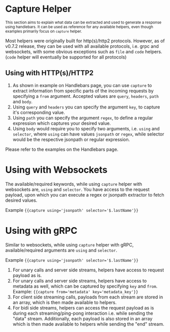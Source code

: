 # Capture Helper

<sup>This section aims to explain what data can be extracted and used to generate a response using handlebars. It can be used as reference for any available helpers, even though examples primarily focus on `capture` helper.</sup>

Most helpers were originally built for http(s)/http2 protocols. However, as of v0.7.2 release, they can be used with all available protocols, i.e. grpc and websockets, with some obvious exceptions such as `file` and `code` helpers. (`code` helper will eventually be supported for all protocols)

## Using with HTTP(s)/HTTP2

1. As shown in example on Handlebars page, you can use `capture` to extract information from specific parts of the incoming requests by specifying a `from` argument. Accepted values are `query`, `headers`, `path` and `body`.
2. Using `query` and `headers` you can specify the argument `key`, to capture it's corresponding value.
3. Using `path` you can specify the argument `regex`, to define a regular expression which captures your desired value.
4. Using `body` would require you to specify two arguments, i.e. `using` and `selector`, where `using` can have values `jsonpath` or `regex`, while selector would be the respective jsonpath or regular expression.

Please refer to the examples on the Handlebars page.

# Using with Websockets

The available/required keywords, while using `capture` helper with websockets are, `using` and `selector`. You have access to the request payload, upon which you can execute a regex or jsonpath extractor to fetch desired values.

Example `{{capture using='jsonpath' selector='$.lastName'}}`

# Using with gRPC

Similar to websockets, while using `capture` helper with gRPC, available/required arguments are `using` and `selector`.

Example `{{capture using='jsonpath' selector='$.lastName'}}`

1. For unary calls and server side streams, helpers have access to request payload as is.
2. For unary calls and server side streams, helpers have access to metadata as well, which can be captured by specifying `key` and `from`.
Example: `{{capture from='metadata' key='metadata_key'}}`
3. For client side streaming calls, payloads from each stream are stored in an array, which is then made available to helpers.
4. For bidi side streams, helpers can access the request payload as is during each streaming/ping-pong interaction i.e. while sending the "data" stream. Additionally, each payload is also stored in an array which is then made available to helpers while sending the "end" stream.
